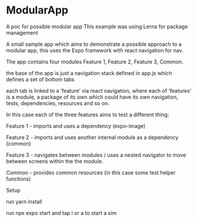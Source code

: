 # ModularApp
A poc for possible modular app
This example was using Lerna for package management

A small sample app which aims to demonstrate a possible approach to a modular app, this uses the Expo framework with react navigation for nav.

The app contains four modules Feature 1, Feature 2, Feature 3, Common.

the base of the app is just a navigation stack defined in app.js which defines a set of bottom tabs

each tab is linked to a ‘feature’ via react navigation, where each of ‘features’ is a module, a package of its own which could have its own navigation, tests, dependencies, resources and so on.

In this case each of the three features aims to test a different thing:

Feature 1 - imports and uses a dependency (expo-image)

Feature 2 - imports and uses another internal module as a dependency (common)

Feature 3 - navigates between modules / uses a nested navigator to move between screens within the the module.

Common - provides common resources (in this case some test helper functions)

Setup

run yarn install

run npx expo start and tap i or a to start a sim
